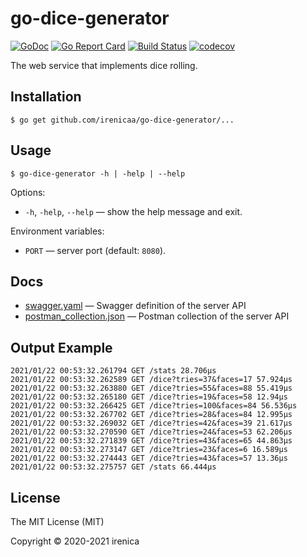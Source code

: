 # go-dice-generator

[![GoDoc](https://godoc.org/github.com/irenicaa/go-dice-generator?status.svg)](https://godoc.org/github.com/irenicaa/go-dice-generator)
[![Go Report Card](https://goreportcard.com/badge/github.com/irenicaa/go-dice-generator)](https://goreportcard.com/report/github.com/irenicaa/go-dice-generator)
[![Build Status](https://travis-ci.org/irenicaa/go-dice-generator.svg?branch=master)](https://travis-ci.org/irenicaa/go-dice-generator)
[![codecov](https://codecov.io/gh/irenicaa/go-dice-generator/branch/master/graph/badge.svg)](https://codecov.io/gh/irenicaa/go-dice-generator)

The web service that implements dice rolling.

## Installation

```
$ go get github.com/irenicaa/go-dice-generator/...
```

## Usage

```
$ go-dice-generator -h | -help | --help
```

Options:

- `-h`, `-help`, `--help` &mdash; show the help message and exit.

Environment variables:

- `PORT` &mdash; server port (default: `8080`).

## Docs

- [swagger.yaml](docs/swagger.yaml) &mdash; Swagger definition of the server API
- [postman_collection.json](docs/postman_collection.json) &mdash; Postman collection of the server API

## Output Example

```
2021/01/22 00:53:32.261794 GET /stats 28.706µs
2021/01/22 00:53:32.262589 GET /dice?tries=37&faces=17 57.924µs
2021/01/22 00:53:32.263880 GET /dice?tries=55&faces=88 55.419µs
2021/01/22 00:53:32.265180 GET /dice?tries=19&faces=58 12.94µs
2021/01/22 00:53:32.266425 GET /dice?tries=100&faces=84 56.536µs
2021/01/22 00:53:32.267702 GET /dice?tries=28&faces=84 12.995µs
2021/01/22 00:53:32.269032 GET /dice?tries=42&faces=39 21.617µs
2021/01/22 00:53:32.270590 GET /dice?tries=24&faces=53 62.206µs
2021/01/22 00:53:32.271839 GET /dice?tries=43&faces=65 44.863µs
2021/01/22 00:53:32.273147 GET /dice?tries=23&faces=6 16.589µs
2021/01/22 00:53:32.274443 GET /dice?tries=43&faces=57 13.36µs
2021/01/22 00:53:32.275757 GET /stats 66.444µs
```

## License

The MIT License (MIT)

Copyright &copy; 2020-2021 irenica
